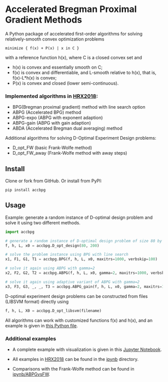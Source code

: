 # Accelerated Bregman Proximal Gradient Methods

A Python package of accelerated first-order algorithms for solving relatively-smooth convex optimization problems

    minimize { f(x) + P(x) | x in C }

with a reference function h(x), where C is a closed convex set and

* h(x) is convex and essentially smooth on C;
* f(x) is convex and differentiable, and L-smooth relative to h(x), that is, f(x)-L*h(x) is convex;
* P(x) is convex and closed (lower semi-continuous).

### Implemented algorithms in [HRX2018](https://arxiv.org/abs/1808.03045):

* BPG(Bregman proximal gradient) method with line search option
* ABPG (Accelerated BPG) method
* ABPG-expo (ABPG with exponent adaption)
* ABPG-gain (ABPG with gain adaption)
* ABDA (Accelerated Bregman dual averaging) method

Additional algorithms for solving D-Optimal Experiment Design problems:

* D_opt_FW (basic Frank-Wolfe method)
* D_opt_FW_away (Frank-Wolfe method with away steps)

## Install

Clone or fork from GitHub. Or install from PyPI:

    pip install accbpg

## Usage

Example: generate a random instance of D-optimal design problem and solve it using two different methods.

```python
import accbpg

# generate a random instance of D-optimal design problem of size 80 by 200
f, h, L, x0 = accbpg.D_opt_design(80, 200)

# solve the problem instance using BPG with line search
x1, F1, G1, T1 = accbpg.BPG(f, h, L, x0, maxitrs=1000, verbskip=100)

# solve it again using ABPG with gamma=2
x2, F2, G2, T2 = accbpg.ABPG(f, h, L, x0, gamma=2, maxitrs=1000, verbskip=100)

# solve it again using adaptive variant of ABPG with gamma=2
x3, F3, G3, _, _, T3 = accbpg.ABPG_gain(f, h, L, x0, gamma=2, maxitrs=1000, verbskip=100)
```

D-optimal experiment design problems can be constructed from files (LIBSVM format) directly using

```python
f, h, L, X0 = accbpg.D_opt_libsvm(filename)
```

All algorithms can work with customized functions f(x) and h(x), and an example is given in [this Python file](accbpg/ex_LR_L2L1Linf.py).

### Additional examples

* A complete example with visualization is given in this [Jupyter Notebook](ipynb/ex_Dopt_random.ipynb).

* All examples in [HRX2018](https://arxiv.org/abs/1808.03045) can be found in the [ipynb](ipynb/) directory.

* Comparisons with the Frank-Wolfe method can be found in [ipynb/ABPGvsFW](ipynb/ABPGvsFW/).


